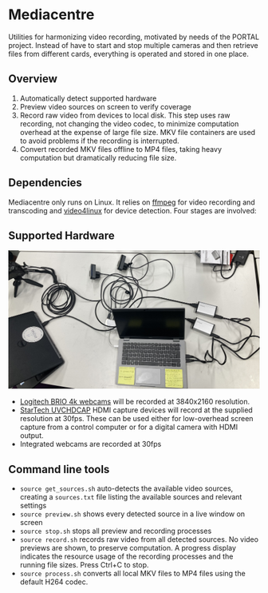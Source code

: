 # Mediacentre

Utilities for harmonizing video recording, motivated by needs of the PORTAL project.  Instead of have to start and stop multiple cameras and then retrieve files from different cards, everything is operated and stored in one place.

## Overview

1. Automatically detect supported hardware
2. Preview video sources on screen to verify coverage
3. Record raw video from devices to local disk.  This step uses raw recording, not changing the video codec, to minimize computation overhead at the expense of large file size.  MKV file containers are used to avoid problems if the recording is interrupted.
4. Convert recorded MKV files offline to MP4 files, taking heavy computation but dramatically reducing file size.

## Dependencies

Mediacentre only runs on Linux.  It relies on [ffmpeg](https://ffmpeg.org/) for video recording and transcoding and [video4linux](https://manpages.ubuntu.com/manpages/bionic/man1/v4l2-ctl.1.html) for device detection.  Four stages are involved:

## Supported Hardware

![Test hardware laid out on desktop: laptop with various cables connecting to webcams and video adapters.](IMG_9802.jpg)

* [Logitech BRIO 4k webcams](https://www.logitech.com/en-gb/products/webcams/brio-4k-hdr-webcam.960-001106.html) will be recorded at 3840x2160 resolution.
* [StarTech UVCHDCAP](https://www.startech.com/en-us/audio-video-products/uvchdcap) HDMI capture devices will record at the supplied resolution at 30fps.  These can be used either for low-overhead screen capture from a control computer or for a digital camera with HDMI output.
* Integrated webcams are recorded at 30fps

## Command line tools

* `source get_sources.sh` auto-detects the available video sources, creating a `sources.txt` file listing the available sources and relevant settings
* `source preview.sh` shows every detected source in a live window on screen
* `source stop.sh` stops all preview and recording processes
* `source record.sh` records raw video from all detected sources.  No video previews are shown, to preserve computation.  A progress display indicates the resource usage of the recording processes and the running file sizes.  Press Ctrl+C to stop.
* `source process.sh` converts all local MKV files to MP4 files using the default H264 codec.
